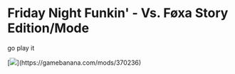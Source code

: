 

# Friday Night Funkin' - Vs. Føxa Story Edition/Mode

go play it 

[![]("https://gamebanana.com/mods/embeddables/370236?type=sd_image")](https://gamebanana.com/mods/370236)
